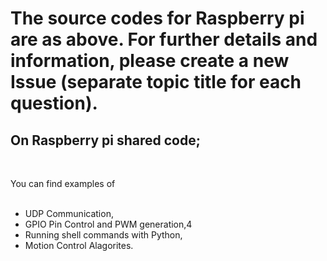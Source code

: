 # The source codes for Raspberry pi are as above. For further details and information, please create a new Issue (separate topic title for each question).

## On Raspberry pi shared code;
<br>
	
You can find examples of <br><br>
	
  * UDP Communication,
  * GPIO Pin Control and PWM generation,4
  * Running shell commands with Python,
  * Motion Control Alagorites.
